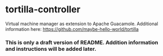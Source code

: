 # tortilla-controller
Virtual machine manager as extension to Apache Guacamole. Additional information here: https://github.com/maybe-hello-world/tortilla

### This is only a draft version of README. Addition information and instructions will be added later.
